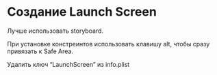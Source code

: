 # Создание Launch Screen

Лучше использовать storyboard.

При установке констреинтов использовать клавишу alt, чтобы сразу привязать к Safe Area.

Удалить ключ “LaunchScreen” из info.plist